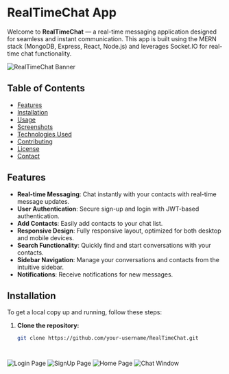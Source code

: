 # RealTimeChat App

Welcome to **RealTimeChat** — a real-time messaging application designed for seamless and instant communication. This app is built using the MERN stack (MongoDB, Express, React, Node.js) and leverages Socket.IO for real-time chat functionality.

![RealTimeChat Banner](path/to/your/image.png) <!-- Optional: Add a banner image or a screenshot of your app -->

## Table of Contents

- [Features](#features)
- [Installation](#installation)
- [Usage](#usage)
- [Screenshots](#screenshots)
- [Technologies Used](#technologies-used)
- [Contributing](#contributing)
- [License](#license)
- [Contact](#contact)

## Features

- **Real-time Messaging**: Chat instantly with your contacts with real-time message updates.
- **User Authentication**: Secure sign-up and login with JWT-based authentication.
- **Add Contacts**: Easily add contacts to your chat list.
- **Responsive Design**: Fully responsive layout, optimized for both desktop and mobile devices.
- **Search Functionality**: Quickly find and start conversations with your contacts.
- **Sidebar Navigation**: Manage your conversations and contacts from the intuitive sidebar.
- **Notifications**: Receive notifications for new messages.

## Installation

To get a local copy up and running, follow these steps:

1. **Clone the repository:**

   ```bash
   git clone https://github.com/your-username/RealTimeChat.git




![Login Page](https://github.com/user-attachments/assets/49b53cdd-7de8-42ec-9640-7d80afc18a41)
![SignUp Page](https://github.com/user-attachments/assets/365eeb7a-f135-45d2-909a-ecd3b20e2f40)
![Home Page](https://github.com/user-attachments/assets/f9eb97c6-32fa-496f-9ddf-5eec00326605)
![Chat Window](https://github.com/user-attachments/assets/07ed415d-7734-4988-a385-754688c55a9c)
